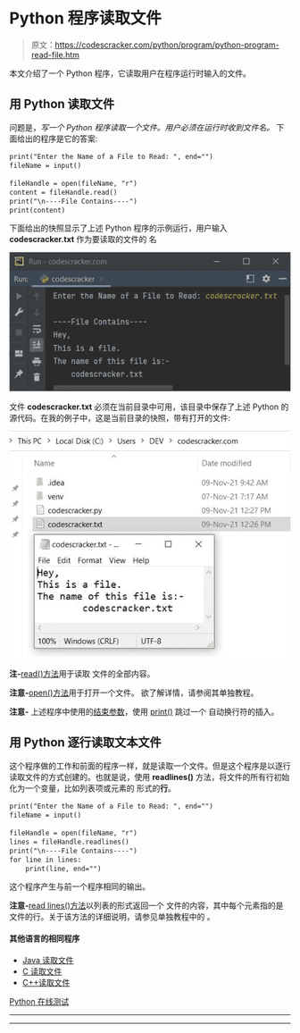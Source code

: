 # Python 程序读取文件

> 原文：<https://codescracker.com/python/program/python-program-read-file.htm>

本文介绍了一个 Python 程序，它读取用户在程序运行时输入的文件。

## 用 Python 读取文件

问题是，*写一个 Python 程序读取一个文件。用户必须在运行时收到文件名。* 下面给出的程序是它的答案:

```
print("Enter the Name of a File to Read: ", end="")
fileName = input()

fileHandle = open(fileName, "r")
content = fileHandle.read()
print("\n----File Contains----")
print(content)
```

下面给出的快照显示了上述 Python 程序的示例运行，用户输入 **codescracker.txt** 作为要读取的文件的 名

![python program read a file](img/c1f0139bbda3dd2265cfb2b58411896c.png)

文件 **codescracker.txt** 必须在当前目录中可用，该目录中保存了上述 Python 的源代码。在我的例子中，这是当前目录的快照，带有打开的文件:

![python program read file example](img/f62db8d1986c5e3fc6296aba9e17de89.png)

**注-**[read()方法](/python/python-read-function.htm)用于读取 文件的全部内容。

**注意-**[open()方法](/python/python-open-function.htm)用于打开一个文件。 欲了解详情，请参阅其单独教程。

**注意-** 上述程序中使用的[结束参数](/python/python-end.htm)，使用 [print()](/python/python-print-statement.htm) 跳过一个 自动换行符的插入。

## 用 Python 逐行读取文本文件

这个程序做的工作和前面的程序一样，就是读取一个文件。但是这个程序是以逐行读取文件的方式创建的。也就是说，使用 **readlines()** 方法，将文件的所有行初始化为一个变量，比如列表项或元素的 形式的**行**。

```
print("Enter the Name of a File to Read: ", end="")
fileName = input()

fileHandle = open(fileName, "r")
lines = fileHandle.readlines()
print("\n----File Contains----")
for line in lines:
    print(line, end="")
```

这个程序产生与前一个程序相同的输出。

**注意-**[read lines()方法](/python/python-readlines-function.htm)以列表的形式返回一个 文件的内容，其中每个元素指的是文件的行。关于该方法的详细说明，请参见单独教程中的 。

#### 其他语言的相同程序

*   [Java 读取文件](/java/program/java-program-read-file.htm)
*   [C 读取文件](/c/program/c-program-read-file.htm)
*   [C++读取文件](/cpp/program/cpp-program-read-file.htm)

[Python 在线测试](/exam/showtest.php?subid=10)

* * *

* * *